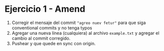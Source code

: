 # Ejercicio 1 - Amend

1. Corregir el mensaje del commit `"agreo nuev fetur"` para que siga conventional commits y no tenga typos
2. Agregar una nueva línea (cualquiera) al archivo `example.txt` y agregar el cambio al commit corregido.
3. Pushear y que quede en sync con origin.

